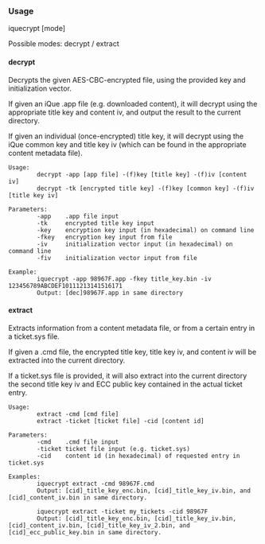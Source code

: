 ### Usage

iquecrypt [mode]  

Possible modes: decrypt / extract  

#### decrypt  

Decrypts the given AES-CBC-encrypted file, using the provided key and initialization vector.  

If given an iQue .app file (e.g. downloaded content), it will decrypt using the appropriate title key and content iv, and output the result to the current directory.  

If given an individual (once-encrypted) title key, it will decrypt using the iQue common key and title key iv (which can be found in the appropriate content metadata file).  

````
Usage:  
		decrypt -app [app file] -(f)key [title key] -(f)iv [content iv]  
		decrypt -tk [encrypted title key] -(f)key [common key] -(f)iv [title key iv]  
		
Parameters:  	
		-app	.app file input  
		-tk		encrypted title key input  
		-key	encryption key input (in hexadecimal) on command line  
		-fkey	encryption key input from file  
		-iv		initialization vector input (in hexadecimal) on command line  
		-fiv	initialization vector input from file  
		
Example:  
		iquecrypt -app 98967F.app -fkey title_key.bin -iv 123456789ABCDEF10111213141516171  
		Output: [dec]98967F.app in same directory  
````
		
#### extract  

Extracts information from a content metadata file, or from a certain entry in a ticket.sys file.  

If given a .cmd file, the encrypted title key, title key iv, and content iv will be extracted into the current directory.  

If a ticket.sys file is provided, it will also extract into the current directory the second title key iv and ECC public key contained in the actual ticket entry.  

````
Usage:  
		extract -cmd [cmd file]  
		extract -ticket [ticket file] -cid [content id]  
		
Parameters:  
		-cmd	.cmd file input  
		-ticket ticket file input (e.g. ticket.sys)  
		-cid	content id (in hexadecimal) of requested entry in ticket.sys  
		
Examples:  
		iquecrypt extract -cmd 98967F.cmd  
		Output: [cid]_title_key_enc.bin, [cid]_title_key_iv.bin, and [cid]_content_iv.bin in same directory.  
			   
		iquecrypt extract -ticket my_tickets -cid 98967F  
		Output: [cid]_title_key_enc.bin, [cid]_title_key_iv.bin, [cid]_content_iv.bin, [cid]_title_key_iv_2.bin, and [cid]_ecc_public_key.bin in same directory.
````
